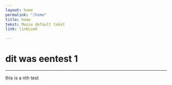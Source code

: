 ```yaml
---
layout: home
permalink: "/home"
title: home
tekst: Mooie default tekst
link: linkLook

---
```

# dit was eentest 1

***

this is a nth test